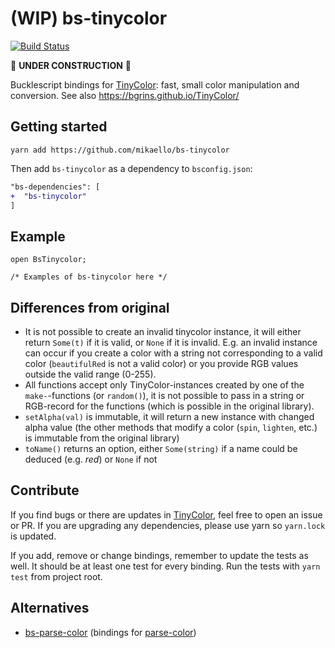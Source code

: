 # (WIP) bs-tinycolor

[![Build Status](https://travis-ci.org/mikaello/bs-tinycolor.svg?branch=master)](https://travis-ci.org/mikaello/bs-tinycolor)

🚧 **UNDER CONSTRUCTION** 🚧

Bucklescript bindings for [TinyColor](https://github.com/bgrins/TinyColor): fast, small color manipulation and conversion. See also https://bgrins.github.io/TinyColor/

## Getting started

```
yarn add https://github.com/mikaello/bs-tinycolor
```

Then add `bs-tinycolor` as a dependency to `bsconfig.json`:

```diff
"bs-dependencies": [
+  "bs-tinycolor"
]
```

## Example

```reason
open BsTinycolor;

/* Examples of bs-tinycolor here */
```

## Differences from original

- It is not possible to create an invalid tinycolor instance, it will either return `Some(t)` if it is valid, or `None` if it is invalid. E.g. an invalid instance can occur if you create a color with a string not corresponding to a valid color (`beautifulRed` is not a valid color) or you provide RGB values outside the valid range (0-255).
- All functions accept only TinyColor-instances created by one of the `make-`-functions (or `random()`), it is not possible to pass in a string or RGB-record for the functions (which is possible in the original library).
- `setAlpha(val)` is immutable, it will return a new instance with changed alpha value (the other methods that modify a color (`spin`, `lighten`, etc.) is immutable from the original library)
- `toName()` returns an option, either `Some(string)` if a name could be deduced (e.g. _red_) or `None` if not

## Contribute

If you find bugs or there are updates in [TinyColor](https://github.com/bgrins/TinyColor), feel free to open an issue or PR. If you are upgrading any dependencies, please use yarn so `yarn.lock` is updated.

If you add, remove or change bindings, remember to update the tests as well. It should be at least one test for every binding. Run the tests with `yarn test` from project root.

## Alternatives

- [bs-parse-color](https://redex.github.io/package/unpublished/theatlasroom/bs-parse-color/) (bindings for [parse-color](https://github.com/substack/parse-color))

